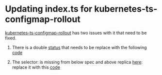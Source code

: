 # Updating index.ts for kubernetes-ts-configmap-rollout
[kubernetes-ts-configmap-rollout](https://github.com/pulumi/examples/tree/master/kubernetes-ts-configmap-rollout) has two issues with it that need to be fixed. 
 
 1. There is a double [status](https://github.com/pulumi/examples/blob/master/kubernetes-ts-configmap-rollout/index.ts#L60) that needs to be replace with the following [code](https://github.com/tusharshahrs/pulumi-homelab/blob/kubernetes-ts-configmap-rollout-fix/kubernetes-ts-exposed-deployment/index.ts#L16)

 2. The selector: is missing from below spec and above replica [here](https://github.com/pulumi/examples/blob/master/kubernetes-ts-configmap-rollout/index.ts#L27):
    replace it with this [code](www.google.com) 